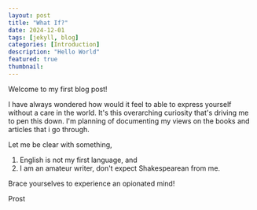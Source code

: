 ```yaml
---
layout: post
title: "What If?"
date: 2024-12-01
tags: [jekyll, blog]
categories: [Introduction]
description: "Hello World"
featured: true
thumbnail: 
---
```


Welcome to my first blog post!

I have always wondered how would it feel to able to express yourself without a care in the world. It's this overarching curiosity that's driving me to pen this down. I'm planning of documenting my views on the books and articles that i go through. 

Let me be clear with something, 
1) English is not my first language, and
2) I am an amateur writer, don't expect Shakespearean from me.

Brace yourselves to experience an opionated mind!

Prost